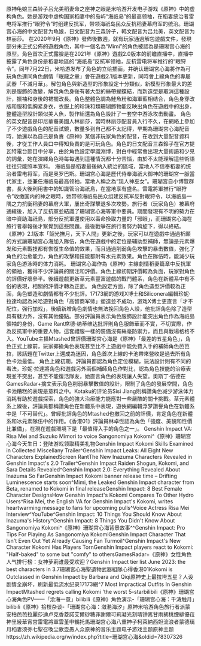 原神龟娘三森铃子吕允美稻妻命之座神之眼是米哈游开发电子游戏《原神》中的虚构角色。她是游戏中虚构国家稻妻中的岛屿“海祇岛”的最高领袖，在稻妻统治者雷电将军推行“眼狩令”时组建反抗军，带领海祇岛民众反抗稻妻幕府军的统治。珊瑚宫心海的中文配音为龟娘，日文配音为三森铃子，韩文配音为吕允美，英文配音为林丽莎。
       在2020年9月《原神》發佈後數週，就有玩家通過解包遊戲文件，發現部分未正式公佈的遊戲角色，其中一個名為“Mimi”的角色被認為是珊瑚宫心海的原型。角色首次正式露臉是在2021年《原神》遊戲2.0版本的前瞻直播中，直播中披露了角色身份是稻妻地區的“海祇岛”反抗军领袖，反抗雷电将军推行的“眼狩令”。同年7月22日，米哈游发布了角色的立绘插画，并确认珊瑚宮心海將作為可玩角色連同角色劇情「眠龍之章」會在遊戲2.1版本更新，同時會上線角色的專屬武器「不滅月華」。解包角色與新造型的形象設定十分類似，新模型形象最大的差別是服飾的改變，解包角色身後有著大型的絲帶蝴蝶結，而新造型是取消這種設計，振袖和身後的裙擺改長。角色整體色調為鮭魚粉和海軍藍相结合，角色身穿改版和服和低胸紧身衣，衣服上的珍珠和類珊瑚飾物能反映出角色在遊戲中的出身，整體造型設計類似美人魚，製作組還為角色設計了一套空中游泳攻击動畫。
角色的英文配音是印尼華裔美國人林丽莎，當時林丽莎配音員入行不久，在網絡上參加了不少遊戲角色的配音試鏡，數量多到自己都不太記得，早期為珊瑚宮心海配音時，她還以為自己是負責《原神》某個非玩家角色的配音，在收到大量配音資料後，才從工作人員口中得知負責的是可玩角色。角色的日文配音三森鈴子在官方提瓦特電台節目中分享，由於角色設定學識淵博，對白中經常會出現大量術語和少見的詞彙，她在演繹角色時每每遇到這種情況都十分苦惱，由於不太能理解這些術語往往只能照本宣科。
海祇島是稻妻最後納入統治的區域，當地人不信奉稻妻的统治者雷电将军，而是奥罗巴斯。珊瑚宫心海是歷代侍奉海祇大御神的珊瑚宮一脈當代家主，並兼任海祇岛最高领袖，當地人稱之為“现人神巫女”。珊瑚宮自小博覽群書，長大後利用書中的知識管治海祇島，在當地享有盛名。雷電將軍推行“眼狩令”收缴国内的神之眼時，她带领海祇岛民众组建反抗军反對眼狩令，以海祇島一隅之力抗衡稻妻的幕府大軍，屢出奇謀擊退多次攻勢。旅行者（玩家角色）被幕府通緝後，加入了反抗軍並結識了珊瑚宮心海等軍中要員。期間發現有不明的勢力在暗中資助海祇島，部分反抗軍還使用以壽命換取力量的「邪眼」，而珊瑚宮心海在旅行者舉報後才察覺到這些問題。最後戰爭在旅行者努力斡旋下，得以終結。
《原神》2.1版本「韶光撫月，天下人間」更新之後，玩家可以在遊戲中通過祈願的方式讓珊瑚宮心海加入隊伍，角色在遊戲中的定位是辅助型補師，無論是元素爆发和元素戰技都有恢復生命值的效果，而且通過削弱角色攻擊的暴击數值，強化了角色的治愈能力，角色的攻擊和技能都附有水元素效果。角色在隊伍時，能減少玩家角色游泳時的体力消耗。
珊瑚宮心海作為《原神》主線劇情稻妻篇章中反抗軍的領袖，獲得不少評論員的關注和評價。角色上線初期評價較為負面，玩家對角色的評價好壞參半。後續遊戲更新草元素豐富遊戲的戰鬥體系，角色在新體系中有不俗的表現，相關的評價才轉為正面。
角色設定方面，除了角色造型評價較為正面，角色塑造和劇情都有不少批評。17173網的游戏X博士和Siliconera編輯珍妮·拉達均認為米哈遊對角色「高智商军师」塑造並不成功，游戏X博士更直言「才不配位，强行加戏」，後續新增角色劇情也無法挽回角色人設，他批評角色除了造型具有魅力外，沒有其他優點。部分評論員表示角色服飾設計能突出角色作為海祇島領袖的身份，Game Rant席德·纳蒂维达批評則角色服飾華而不實，不切實際，作為反抗軍中的重要人物，這套禮服一樣的裝備沒有絲毫防禦力，而且與戰場格格不入。YouTube主播Mtashed曾評價珊瑚宮心海是《原神》「最差的五星角色」，角色正式上線前，玩家揶揄角色表現甚至比不上遊戲中能免費入手的補師角色芭芭拉，該話題在Twitter上還成為迷因，角色首次上線的卡池帶來營收是過去所有角色卡池最低。
角色上線初期，評論員都認為角色定位模糊，玩法設計則有不同的看法，珍妮·拉達將角色和遊戲另外兩個補師角色作對比，認為角色技能的治療表現並不突出，甚至不能復活隊友，她直言角色的表現讓人失望。奧斯丁·伍德在GamesRadar+摘文表示角色削弱暴擊數值的設計，限制了角色的發展空間，角色卡池糟糕的表現是意料之中。Kotaku的评论员Sisi Jiang則稱讚角色减少游泳体力消耗有助於遊戲探索，角色的強大治療能力能應對一些嚴酷的關卡挑戰。草元素體系上線後，評論員都稱讚角色在新體系中表現，遊俠網編輯浮梦讚譽角色在新體系中是「不可替代」。曾經批評角色的Mtashed也撤回之前的評價，肯定角色在新體系和冰元素隊伍中的作用。《香港01》評論員林卓恆認為角色「強度、美貌和性價比兼備」，在現在遊戲環境下是「最值得入手的角色之一」。
Genshin Impact VA: Risa Mei and Suzuko Mimori to voice Sangonomiya Kokomi^《原神》珊瑚宫心海今天生日：登陆游戏领取精美礼物Genshin Impact Kokomi Skills Examined in Collected Miscellany Trailer^Genshin Impact Leaks: All Eight New Characters ExplainedScreen RantThe New Inazuma Characters Revealed in Genshin Impact's 2.0 Trailer^Genshin Impact Raiden Shogun, Kokomi, and Sara Details Revealed^Genshin Impact 2.0: Everything Revealed About Inazuma So FarGenshin Impact Kokomi banner release time – Drifting Luminescence starts soon^Mimi, the Leaked Genshin Impact character from Beta, renamed to Kokomi in final releaseGenshin Impact: 8 Best Female Character DesignsHow Genshin Impact's Kokomi Compares To Other Hydro Users^Risa Mei, the English VA for Genshin Impact's Kokomi, writes heartwarming message to fans for upcoming pulls^Voice Actress Risa Mei Interview^YouTube^Genshin Impact: 10 Things You Should Know About Inazuma's History^Genshin Impact: 8 Things You Didn't Know About Sangonomiya Kokomi^《原神》珊瑚宫心海背景故事^^Genshin Impact: Pro Tips For Playing As Sangonomiya KokomiGenshin Impact Character That Isn't Even Out Yet Already Causing Fan Turmoil^Genshin Impact's New Character Kokomi Has Players TornGenshin Impact players react to Kokomi: "Half-baked" to some but "comfy" to othersGamesRadar+《原神》女性角色人气排行榜：女神萝莉谁最受欢迎？Genshin Impact tier list June 2023: the best characters in 3.7珊瑚宮心海聖遺物武器組隊心得香港01Kokomi is Outclassed in Genshin Impact by Barbara and Qiqi原神史上最拉垮五星？人设剧情全崩坏，刷新最低流水纪录17173網^7 Most Impractical Outfits In Genshin ImpactMtashed regrets calling Kokomi 'the worst 5-starbilibili《原神》珊瑚宫心海角色PV——「沧海一意」bilibili《原神》角色演示-「珊瑚宫心海：千涛触月」bilibili《原神》拾枝杂谈-「珊瑚宫心海：潋滟海汐」原神米哈游角色旅行者派蒙安柏芭芭拉麗莎迪卢克香菱諾艾爾砂糖菲謝爾可莉凝光刻晴钟离甘雨胡桃煙緋優菈神里綾華宵宫雷電將軍雲堇申鶴托馬珊瑚宫心海八重神子柯萊納西妲流浪者蒙德璃月稻妻须弥七聖召喚尘歌壶愚人众原神的音乐主题电子游戏主题原神主题https://zh.wikipedia.org/w/index.php?title=珊瑚宫心海&oldid=78307326